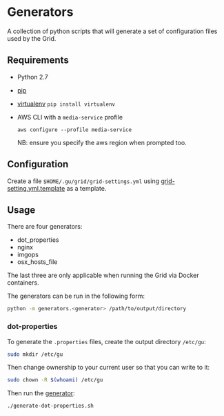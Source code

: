 # Generators

A collection of python scripts that will generate a set of configuration files used by the Grid.

## Requirements

- Python 2.7
- [pip](https://pip.pypa.io/en/stable/installing/)
- [virtualenv](http://docs.python-guide.org/en/latest/dev/virtualenvs/) `pip install virtualenv`
- AWS CLI with a `media-service` profile

  `aws configure --profile media-service`

  NB: ensure you specify the aws region when prompted too.

## Configuration

Create a file `$HOME/.gu/grid/grid-settings.yml` using [grid-setting.yml.template](./grid-settings.yml.template)
as a template.

## Usage

There are four generators:
- dot_properties
- nginx
- imgops
- osx_hosts_file

The last three are only applicable when running the Grid via Docker containers.

The generators can be run in the following form:

```sh
python -m generators.<generator> /path/to/output/directory
```
### dot-properties

To generate the `.properties` files, create the output directory `/etc/gu`:

```sh
sudo mkdir /etc/gu
```

Then change ownership to your current user so that you can write to it:

```sh
sudo chown -R $(whoami) /etc/gu
```

Then run the [generator](./generate-dot-properties.sh):

```sh
./generate-dot-properties.sh
```
